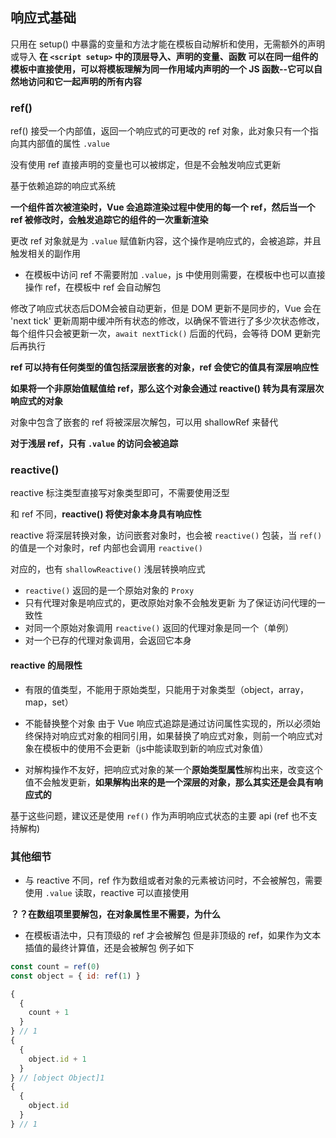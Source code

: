 ## 响应式基础

只用在 setup() 中暴露的变量和方法才能在模板自动解析和使用，无需额外的声明或导入
**在 `<script setup>` 中的顶层导入、声明的变量、函数 可以在同一组件的模板中直接使用，可以将模板理解为同一作用域内声明的一个 JS 函数--它可以自然地访问和它一起声明的所有内容**

### ref()

ref() 接受一个内部值，返回一个响应式的可更改的 ref 对象，此对象只有一个指向其内部值的属性 `.value`

没有使用 ref 直接声明的变量也可以被绑定，但是不会触发响应式更新

基于依赖追踪的响应式系统

**一个组件首次被渲染时，Vue 会追踪渲染过程中使用的每一个 ref，然后当一个 ref 被修改时，会触发追踪它的组件的一次重新渲染**

更改 ref 对象就是为 `.value` 赋值新内容，这个操作是响应式的，会被追踪，并且触发相关的副作用

- 在模板中访问 ref 不需要附加 `.value`，js 中使用则需要，在模板中也可以直接操作 ref，在模板中 ref 会自动解包

修改了响应式状态后DOM会被自动更新，但是 DOM 更新不是同步的，Vue 会在 'next tick' 更新周期中缓冲所有状态的修改，以确保不管进行了多少次状态修改，每个组件只会被更新一次，`await nextTick()` 后面的代码，会等待 DOM 更新完后再执行

**ref 可以持有任何类型的值包括深层嵌套的对象，ref 会使它的值具有深层响应性**

**如果将一个非原始值赋值给 ref，那么这个对象会通过 reactive() 转为具有深层次响应式的对象**

对象中包含了嵌套的 ref 将被深层次解包，可以用 shallowRef 来替代

**对于浅层 ref，只有 `.value` 的访问会被追踪**

### reactive()

reactive 标注类型直接写对象类型即可，不需要使用泛型

和 ref 不同，**reactive() 将使对象本身具有响应性**

reactive 将深层转换对象，访问嵌套对象时，也会被 `reactive()` 包装，当 `ref()` 的值是一个对象时，ref 内部也会调用 `reactive()`

对应的，也有 `shallowReactive()` 浅层转换响应式

- `reactive()` 返回的是一个原始对象的 `Proxy`
- 只有代理对象是响应式的，更改原始对象不会触发更新
  为了保证访问代理的一致性
- 对同一个原始对象调用 `reactive()` 返回的代理对象是同一个（单例）
- 对一个已存的代理对象调用，会返回它本身

#### reactive 的局限性

- 有限的值类型，不能用于原始类型，只能用于对象类型（object，array，map，set）
- 不能替换整个对象
  由于 Vue 响应式追踪是通过访问属性实现的，所以必须始终保持对响应式对象的相同引用，如果替换了响应式对象，则前一个响应式对象在模板中的使用不会更新（js中能读取到新的响应式对象值）

- 对解构操作不友好，把响应式对象的某一个**原始类型属性**解构出来，改变这个值不会触发更新，**如果解构出来的是一个深层的对象，那么其实还是会具有响应式的**

基于这些问题，建议还是使用 `ref()` 作为声明响应式状态的主要 api (ref 也不支持解构)

### 其他细节

- 与 reactive 不同，ref 作为数组或者对象的元素被访问时，不会被解包，需要使用 `.value` 读取，reactive 可以直接使用

**？？在数组项里要解包，在对象属性里不需要，为什么**

- 在模板语法中，只有顶级的 ref 才会被解包
  但是非顶级的 ref，如果作为文本插值的最终计算值，还是会被解包
  例子如下

```js
const count = ref(0)
const object = { id: ref(1) }

{
  {
    count + 1
  }
} // 1
{
  {
    object.id + 1
  }
} // [object Object]1
{
  {
    object.id
  }
} // 1
```
